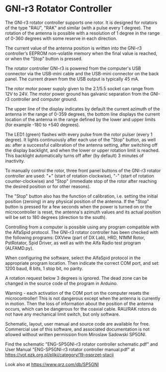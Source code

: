 # GNI-r3 Rotator Controller
The GNI-r3 rotator controller supports one rotor. It is designed for rotators of the type "RAU", "RAK" and similar (with a pulse every 1 degree). The rotation of the antenna is possible with a resolution of 1 degree in the range of 0-360 degrees with some reserve in each direction.

The current value of the antenna position is written into the GNI-r3 controller’s EEPROM non-volatile memory when the final value is reached, or when the "Stop" button is pressed.

The rotator controller GNI-r3 is powered from the computer's USB connector via the USB-mini cable and the USB-mini connector on the back panel. The current drawn from the USB output is typically 45 mA.

The rotor motor power supply given to the 2.1/5.5 socket can range from 12V to 24V. The motor power ground has galvanic separation from the GNI-r3 controller and computer ground.

The upper line of the display indicates by default the current azimuth of the antenna in the range of 0-359 degrees, the bottom line displays the current location of the antenna in the range defined by the lower and upper limits (for example -180 to +540 degrees).

The LED1 (green) flashes with every pulse from the rotor pulser (every 1 degree). It lights continuously after each use of the "Stop" button, as well as: after a successful calibration of the antenna setting, after switching off the display backlight, and when the lower or upper rotation limit is reached. This backlight automatically turns off after (by default) 3 minutes of inactivity. 

To manually control the rotor, three front panel buttons of the GNI-r3 rotator controller are used: "+" (start of rotation clockwise), "-" (start of rotation counter-clockwise) and "Stop" (immediate stop of the rotor after reaching the desired position or for other reasons). 

The "Stop" button also has the function of calibration, i.e. setting the initial position (zeroing) in any physical position of the antenna. If the "Stop" button is pressed for a few seconds when the power is turned on or the microcontroller is reset, the antenna's azimuth values and its actual position will be set to 180 degrees (direction to the south).

Controlling from a computer is possible using any program compatible with the AlfaSpid protocol. The GNI-r3 rotator controller has been checked with the following programs: DXView (part of DX Lab), HRD, N1MM Rotor, PstRotator, Spid Driver,  as well as with the Alfa Radio test program (ALFAMD.py).

When configuring the software, select the AlfaSpid protocol in the appropriate program location. Then indicate the correct COM port, and set: 1200 baud, 8 bits, 1 stop bit, no parity.

A rotation request below 3 degrees is ignored. The dead zone can be changed in the source code of the program in Arduino.

Warning - each activation of the COM port on the computer resets the microcontroller! This is not dangerous except when the antenna is currently in motion. Then the loss of information about the position of the antenna occurs, which can be dangerous for the coaxial cable. RAU/RAK rotors do not have any mechanical limit switch, but only software.

Schematic, layout, user manual and source code are available for free. Commercial use of this software, and associated documentation is not allowed without written permission from Miroslaw Sadowski SP5GNI.

Find the schematic "ENG-SP5GNI-r3 rotator controller schematic.pdf" and User Manual "ENG-SP5GNI-r3 rotator controller manual.pdf" at https://vot.pzk.org.pl/pliki/category/19-osprzet-stacji 

Look also at https://www.qrz.com/db/SP5GNI
